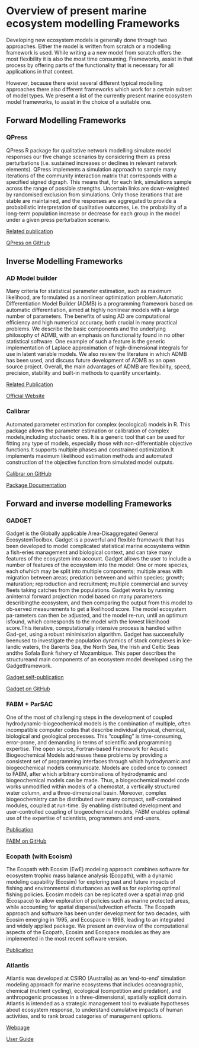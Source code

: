 # Overview of present marine ecosystem modelling Frameworks

Developing new ecosystem models is generally done through two approaches. Either the model is written from scratch or a modelling framework is used. While writing a a new model from scratch offers the most flexibility it is also the most time consuming. Frameworks, assist in that process by offering parts of the functionality that is necessary for all applications in that context.

However, because there exist several different typical modelling approaches there also different frameworks which work for a certain subset of model types. We present a list of the currently present marine ecosystem model frameworks, to assist in the choice of a suitable one.

## Forward Modelling Frameworks

### QPress

QPress R package for qualitative network modelling simulate model responses our five change scenarios by considering them as press perturbations \(i.e. sustained increases or declines in relevant network elements\). QPress implements a simulation approach to sample many iterations of the community interaction matrix that corresponds with a specified signed digraph. This means that, for each link, simulations sample across the range of possible strengths. Uncertain links are down-weighted by randomised exclusion from simulations. Only those iterations that are stable are maintained, and the responses are aggregated to provide a probabilistic interpretation of qualitative outcomes, i.e. the probability of a long-term population increase or decrease for each group in the model under a given press perturbation scenario.

[Related publication](https://doi.org/10.1016/j.marpol.2020.103832)

[QPress on GitHub](https://github.com/SWotherspoon/QPress)

## Inverse Modelling Frameworks

### AD Model builder

Many criteria for statistical parameter estimation, such as maximum likelihood, are formulated as a nonlinear optimization problem.Automatic Differentiation Model Builder \(ADMB\) is a programming framework based on automatic differentiation, aimed at highly nonlinear models with a large number of parameters. The benefits of using AD are computational efficiency and high numerical accuracy, both crucial in many practical problems. We describe the basic components and the underlying philosophy of ADMB, with an emphasis on functionality found in no other statistical software. One example of such a feature is the generic implementation of Laplace approximation of high-dimensional integrals for use in latent variable models. We also review the literature in which ADMB has been used, and discuss future development of ADMB as an open source project. Overall, the main advantages of ADMB are flexibility, speed, precision, stability and built-in methods to quantify uncertainty.

[Related Publication](https://www.tandfonline.com/doi/full/10.1080/10556788.2011.597854)

[Official Website](http://www.admb-project.org/)

### Calibrar

Automated parameter estimation for complex \(ecological\) models in R. This package allows the parameter estimation or calibration of complex models,including stochastic ones. It is a generic tool that can be used for fitting any type of models, especially those with non-differentiable objective functions.It supports multiple phases and constrained optimization.It implements maximum likelihood estimation methods and automated construction of the objective function from simulated model outputs.

[Calibrar on GitHub](http://roliveros-ramos.github.io/calibrar)

[Package Documentation](https://cran.r-project.org/web/packages/calibrar/calibrar.pdf)

## Forward and inverse modelling Frameworks

### GADGET

Gadget is the Globally applicable Area-Disaggregated General EcosystemToolbox. Gadget is a powerful and flexible framework that has been developed to model complicated statistical marine ecosystems within a fish-eries management and biological context, and can take many features of the ecosystem into account. Gadget allows the user to include a number of features of the ecosystem into the model: One or more species, each ofwhich may be split into multiple components; multiple areas with migration between areas; predation between and within species; growth; maturation; reproduction and recruitment; multiple commercial and survey fleets taking catches from the populations. Gadget works by running aninternal forward projection model based on many parameters describingthe ecosystem, and then comparing the output from this model to ob-served measurements to get a likelihood score. The model ecosystem pa-rameters can then be adjusted, and the model re-run, until an optimum isfound, which corresponds to the model with the lowest likelihood score.This iterative, computationally intensive process is handled within Gad-get, using a robust minimisation algorithm. Gadget has successfully beenused to investigate the population dynamics of stock complexes in Ice-landic waters, the Barents Sea, the North Sea, the Irish and Celtic Seas andthe Sofala Bank fishery of Mozambique. This paper describes the structureand main components of an ecosystem model developed using the Gadgetframework.

[Gadget self-publication](https://core.ac.uk/reader/52043609)

[Gadget on GitHub](https://github.com/Hafro/gadget2)

### FABM + ParSAC

One of the most of challenging steps in the development of coupled hydrodynamic-biogeochemical models is the combination of multiple, often incompatible computer codes that describe individual physical, chemical, biological and geological processes. This “coupling” is time-consuming, error-prone, and demanding in terms of scientific and programming expertise. The open source, Fortran-based Framework for Aquatic Biogeochemical Models addresses these problems by providing a consistent set of programming interfaces through which hydrodynamic and biogeochemical models communicate. Models are coded once to connect to FABM, after which arbitrary combinations of hydrodynamic and biogeochemical models can be made. Thus, a biogeochemical model code works unmodified within models of a chemostat, a vertically structured water column, and a three-dimensional basin. Moreover, complex biogeochemistry can be distributed over many compact, self-contained modules, coupled at run-time. By enabling distributed development and user-controlled coupling of biogeochemical models, FABM enables optimal use of the expertise of scientists, programmers and end-users.

[Publication](https://doi.org/10.1016/j.envsoft.2014.04.002)

[FABM on GitHub](https://github.com/fabm-model/fabm)

### Ecopath \(with Ecoism\)

The Ecopath with Ecosim \(EwE\) modeling approach combines software for ecosystem trophic mass balance analysis \(Ecopath\), with a dynamic modeling capability \(Ecosim\) for exploring past and future impacts of fishing and environmental disturbances as well as for exploring optimal fishing policies. Ecosim models can be replicated over a spatial map grid \(Ecospace\) to allow exploration of policies such as marine protected areas, while accounting for spatial dispersal/advection effects. The Ecopath approach and software has been under development for two decades, with Ecosim emerging in 1995, and Ecospace in 1998, leading to an integrated and widely applied package. We present an overview of the computational aspects of the Ecopath, Ecosim and Ecospace modules as they are implemented in the most recent software version.

[Publication](http://doi.org/10.1016/j.ecolmodel.2003.09.003)

### Atlantis

Atlantis was developed at CSIRO \(Australia\) as an ‘end-to-end’ simulation modeling approach for marine ecosystems that includes oceanographic, chemical \(nutrient cycling\), ecological \(competition and predation\), and anthropogenic processes in a three-dimensional, spatially explicit domain. Atlantis is intended as a strategic management tool to evaluate hypotheses about ecosystem response, to understand cumulative impacts of human activities, and to rank broad categories of management options.

[Webpage](https://www.nwfsc.noaa.gov/research/divisions/cb/ecosystem/marineecology/aem.cfm)

[User Guide](https://research.csiro.au/atlantis/?ddownload=111)

